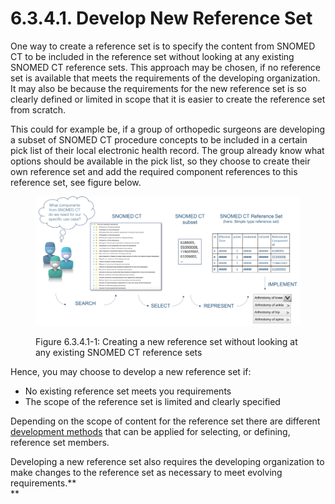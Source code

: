 # 6.3.4.1. Develop New Reference Set

One way to create a reference set is to specify the content from SNOMED CT to be included in the reference set without looking at any existing SNOMED CT reference sets. This approach may be chosen, if no reference set is available that meets the requirements of the developing organization. It may also be because the requirements for the new reference set is so clearly defined or limited in scope that it is easier to create the reference set from scratch.

This could for example be, if a group of orthopedic surgeons are developing a subset of SNOMED CT procedure concepts to be included in a certain pick list of their local electronic health record. The group already know what options should be available in the pick list, so they choose to create their own reference set and add the required component references to this reference set, see figure below.

<figure><img src="../../../images/35985755.png" alt=""><figcaption><p>Figure 6.3.4.1-1: Creating a new reference set without looking at any existing SNOMED CT reference sets</p></figcaption></figure>

Hence, you may choose to develop a new reference set if:

* No existing reference set meets you requirements
* The scope of the reference set is limited and clearly specified

Depending on the scope of content for the reference set there are different [development methods](https://github.com/IHTSDO/snomedct-refset-guide/blob/main/6%20reference-set-development/6.3%20development/6.3.4%20development-approaches/6.3.5-Development-Methods_35985743.html) that can be applied for selecting, or defining, reference set members.

Developing a new reference set also requires the developing organization to make changes to the reference set as necessary to meet evolving requirements.\*\*\
\*\*
